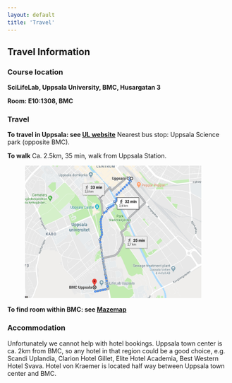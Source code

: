 ```yaml
---
layout: default
title: 'Travel'
---
```


## Travel Information

### Course location
**SciLifeLab, Uppsala University, BMC, Husargatan 3**

**Room: E10:1308, BMC**

### Travel

**To travel in Uppsala: see [UL website][ul]**
Nearest bus stop: Uppsala Science park (opposite BMC).

**To walk**
Ca. 2.5km, 35 min, walk from Uppsala Station.
<figure>
<img src="precourse/images/Googlemap.png" width="400" height="300">
<figcaption>
</figcaption>
</figure>


**To find room within BMC: see [Mazemap][mazemap]**



### Accommodation
Unfortunately we cannot help with hotel bookings. Uppsala town center is ca. 2km from BMC, so any hotel in that region could be a good choice, e.g. Scandi Uplandia, Clarion Hotel Gillet, Elite Hotel Academia, Best Western Hotel Svava. Hotel von Kraemer is located half way between Uppsala town center and BMC.


[ul]: https://www.ul.se/en
[mazemap]: https://use.mazemap.com/#v=1&zlevel=1&left=17.5570095&right=17.7032085&top=59.8806680&bottom=59.8361040&campusid=49&campuses=uu&starttype=poi&start=383383&desttype=poi&dest=383419
